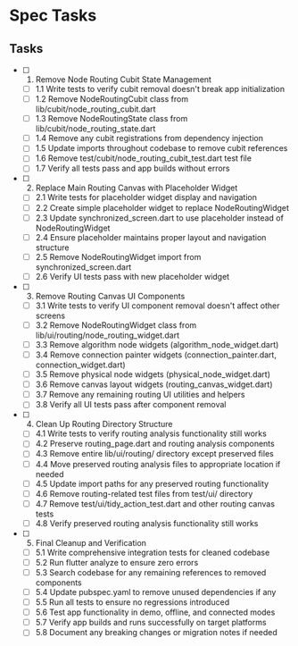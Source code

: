 # Spec Tasks

## Tasks

- [ ] 1. Remove Node Routing Cubit State Management
  - [ ] 1.1 Write tests to verify cubit removal doesn't break app initialization
  - [ ] 1.2 Remove NodeRoutingCubit class from lib/cubit/node_routing_cubit.dart
  - [ ] 1.3 Remove NodeRoutingState class from lib/cubit/node_routing_state.dart
  - [ ] 1.4 Remove any cubit registrations from dependency injection
  - [ ] 1.5 Update imports throughout codebase to remove cubit references
  - [ ] 1.6 Remove test/cubit/node_routing_cubit_test.dart test file
  - [ ] 1.7 Verify all tests pass and app builds without errors

- [ ] 2. Replace Main Routing Canvas with Placeholder Widget
  - [ ] 2.1 Write tests for placeholder widget display and navigation
  - [ ] 2.2 Create simple placeholder widget to replace NodeRoutingWidget
  - [ ] 2.3 Update synchronized_screen.dart to use placeholder instead of NodeRoutingWidget
  - [ ] 2.4 Ensure placeholder maintains proper layout and navigation structure
  - [ ] 2.5 Remove NodeRoutingWidget import from synchronized_screen.dart
  - [ ] 2.6 Verify UI tests pass with new placeholder widget

- [ ] 3. Remove Routing Canvas UI Components
  - [ ] 3.1 Write tests to verify UI component removal doesn't affect other screens
  - [ ] 3.2 Remove NodeRoutingWidget class from lib/ui/routing/node_routing_widget.dart
  - [ ] 3.3 Remove algorithm node widgets (algorithm_node_widget.dart)
  - [ ] 3.4 Remove connection painter widgets (connection_painter.dart, connection_widget.dart)
  - [ ] 3.5 Remove physical node widgets (physical_node_widget.dart)
  - [ ] 3.6 Remove canvas layout widgets (routing_canvas_widget.dart)
  - [ ] 3.7 Remove any remaining routing UI utilities and helpers
  - [ ] 3.8 Verify all UI tests pass after component removal

- [ ] 4. Clean Up Routing Directory Structure
  - [ ] 4.1 Write tests to verify routing analysis functionality still works
  - [ ] 4.2 Preserve routing_page.dart and routing analysis components
  - [ ] 4.3 Remove entire lib/ui/routing/ directory except preserved files
  - [ ] 4.4 Move preserved routing analysis files to appropriate location if needed
  - [ ] 4.5 Update import paths for any preserved routing functionality
  - [ ] 4.6 Remove routing-related test files from test/ui/ directory
  - [ ] 4.7 Remove test/ui/tidy_action_test.dart and other routing canvas tests
  - [ ] 4.8 Verify preserved routing analysis functionality still works

- [ ] 5. Final Cleanup and Verification
  - [ ] 5.1 Write comprehensive integration tests for cleaned codebase
  - [ ] 5.2 Run flutter analyze to ensure zero errors
  - [ ] 5.3 Search codebase for any remaining references to removed components
  - [ ] 5.4 Update pubspec.yaml to remove unused dependencies if any
  - [ ] 5.5 Run all tests to ensure no regressions introduced
  - [ ] 5.6 Test app functionality in demo, offline, and connected modes
  - [ ] 5.7 Verify app builds and runs successfully on target platforms
  - [ ] 5.8 Document any breaking changes or migration notes if needed